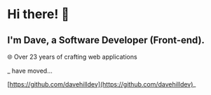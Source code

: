 
# Hi there! 👋 
## I'm Dave, a Software Developer (Front-end).

🌐 Over 23 years of crafting web applications

_ have moved...

[https://github.com/davehilldev](https://github.com/davehilldev)_

